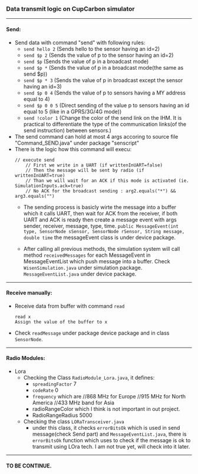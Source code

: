 ### Data transmit logic on CupCarbon simulator
---
#### Send:
* Send data with command "send" with following rules:
    * `send hello 2` 
    (Sends hello to the sensor having an id=2)
    * `send $p 2`
    (Sends the value of p to the sensor having an id=2)
    * `send $p`
    (Sends the value of p in a broadcast mode)
    * `send $p *`
    (Sends the value of p in a broadcast mode(the same as send $p))
    * `send $p * 3`
    (Sends the value of p in broadcast except the sensor having an id=3)
    * `send $p 0 4`
    (Sends the value of p to sensors having a MY address equal to 4)
    * `send $p 0 0 5`
    (Direct sending of the value p to sensors having an id equal to 5 (like in a GPRS/3G/4G mode))
    * `send !color 1`
    (Change the color of the send link on the IHM. It is practical to differentiate the type of the communication
    links(of the send instruction) between sensors.)
* The send command can hold at most 4 args accoring to source file "Command_SEND.java" under package "senscript"
* There is the logic how this command will execu:
    ```
    // execute send
        // First we write in a UART (if writtenInUART=false)
        // Then the message will be sent by radio (if writtenInUART=true) 
        // Than we will wait for an ACK if this mode is activated (ie. SimulationInputs.ack=true)
        // No ACK for the broadcast sending : arg2.equals("*") && arg3.equals("")
    ```
    * The sending process is basicly wirte the message into a buffer which it calls UART, then wait for ACK from the receiver, if both UART and ACK is ready then create a message event with args sender, receiver, message, type, time.
    `public MessageEvent(int type, SensorNode sSensor, SensorNode rSensor, String message, double time`
    the messageEvent class is under device package.

    * After calling all previous methods, the simulation system will call method `receivedMessages` for each MessageEvent in MessageEventList which push message into a buffer. Check `WisenSimulation.java` under simulation package. `MessageEventList.java` under device package.
---
#### Receive manually:
* Receive data from buffer with command `read`
    ```
    read x
    Assign the value of the buffer to x
    ```
* Check `readMessage` under package device package and in class `SensorNode`.
---
#### Radio Modules:
* Lora
    * Checking the Class `RadioModule_Lora.java`, it defines:
        * `spreadingFactor` 7
        * `codeRate` 0
        * `frequency`
                which are 		//868 MHz for Europe
            //915 MHz for North America
            //433 MHz band for Asia
        * radioRangeColor which I think is not important in out project.
        * RadioRangeRadius 5000
    * Checking the class `LORaTransceiver.java`
        * under this class, it checks `errorBitsOk` which is used in send message(check Send part) and `MessageEventList.java`, there is `errorBitsOk` function which uses to check if the message is ok to transmit using LOra tech. I am not true yet, will check into it later.
---
#### TO BE CONTINUE.